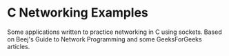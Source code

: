 # C Networking Examples

Some applications written to practice networking in C using sockets. Based on Beej's Guide to Network Programming and some GeeksForGeeks articles.

